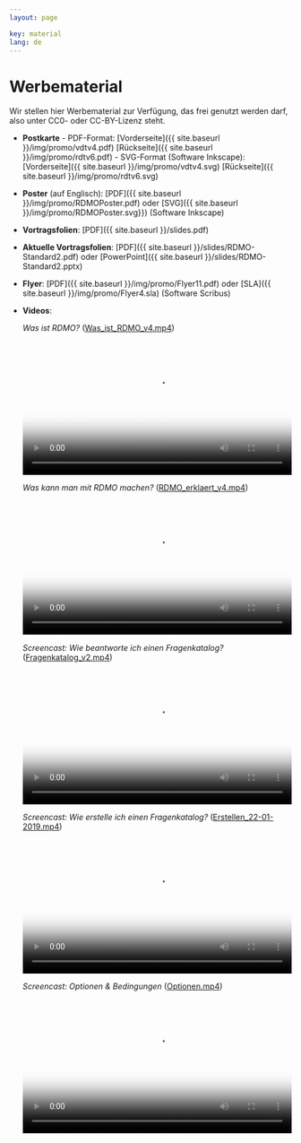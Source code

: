 ```yaml
---
layout: page

key: material
lang: de
---
```


Werbematerial
============

Wir stellen hier Werbematerial zur Verfügung, das frei genutzt werden darf, also unter CC0- oder CC-BY-Lizenz steht.

* **Postkarte** - PDF-Format: [Vorderseite]({{ site.baseurl }}/img/promo/vdtv4.pdf) [Rückseite]({{ site.baseurl }}/img/promo/rdtv6.pdf)
            - SVG-Format (Software Inkscape): [Vorderseite]({{ site.baseurl }}/img/promo/vdtv4.svg) [Rückseite]({{ site.baseurl }}/img/promo/rdtv6.svg)
* **Poster** (auf Englisch): [PDF]({{ site.baseurl }}/img/promo/RDMOPoster.pdf) oder [SVG]({{ site.baseurl }}/img/promo/RDMOPoster.svg}}) (Software Inkscape)
* **Vortragsfolien**: [PDF]({{ site.baseurl }}/slides.pdf)
*  **Aktuelle Vortragsfolien**: [PDF]({{ site.baseurl }}/slides/RDMO-Standard2.pdf) oder [PowerPoint]({{ site.baseurl }}/slides/RDMO-Standard2.pptx)
* **Flyer**: [PDF]({{ site.baseurl }}/img/promo/Flyer11.pdf) oder [SLA]({{ site.baseurl }}/img/promo/Flyer4.sla) (Software Scribus)
* **Videos**:

    *Was ist RDMO?* (<a href="{{ site.baseurl }}/img/promo/Was_ist_RDMO_v4.mp4">Was_ist_RDMO_v4.mp4</a>)

    <video poster="{{ site.baseurl}}/img/promo/WasistRDMO.png" controls="controls" style="width: 100%;"><source src="{{ site.baseurl}}/img/promo/Was_ist_RDMO_v4.mp4" type="video/mp4">Your browser does not support the video tag.</video>

    *Was kann man mit RDMO machen?* (<a href="{{ site.baseurl }}/img/promo/RDMO_erklaert_v4.mp4">RDMO_erklaert_v4.mp4</a>)

    <video poster="{{ site.baseurl}}/img/promo/RDMOerklaert.png" controls="controls" style="width: 100%;"><source src="{{ site.baseurl}}/img/promo/RDMO_erklaert_v4.mp4" type="video/mp4">Your browser does not support the video tag.</video>
    
     *Screencast: Wie beantworte ich einen Fragenkatalog?* (<a href="{{ site.baseurl }}/img/promo/Fragenkatalog_v2.mp4">Fragenkatalog_v2.mp4</a>)

    <video poster="{{ site.baseurl}}/img/promo/Fragenkatalog_v1.tcsproj_First_Frame.png" controls="controls" style="width: 100%;"><source src="{{ site.baseurl}}/img/promo/Fragenkatalog_v2.mp4">Your browser does not support the video tag.</video>
    
     *Screencast: Wie erstelle ich einen Fragenkatalog?* (<a href="{{ site.baseurl }}/img/promo/Erstellen_22-01-2019.mp4">Erstellen_22-01-2019.mp4</a>)

    <video poster="{{ site.baseurl}}/img/promo/Erstellen_First_Frame.PNG" controls="controls" style="width: 100%;"><source src="{{ site.baseurl}}/img/promo/Erstellen_22-01-2019.mp4">Your browser does not support the video tag.</video>
    
     *Screencast: Optionen & Bedingungen* (<a href="{{ site.baseurl }}/img/promo/Optionen.mp4">Optionen.mp4</a>)

    <video poster="{{ site.baseurl}}/img/promo/Optionen_First_Frame.png" controls="controls" style="width: 100%;"><source src="{{ site.baseurl}}/img/promo/Optionen.mp4">Your browser does not support the video tag.</video>
